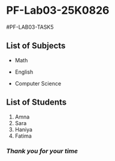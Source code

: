 # PF-Lab03-25K0826
#PF-LAB03-TASK5
## List of Subjects
- Math
* English
+ Computer Science
## List of Students
1. Amna
2. Sara
3. Haniya
4. Fatima
### **_Thank you for your time_**
